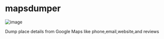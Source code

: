 # mapsdumper
![image](https://github.com/tegal1337/mapsdumper/assets/31664438/a26111a7-da64-41eb-b5a1-51123dae7d61)

Dump place details from Google Maps like phone,email,website,and reviews
